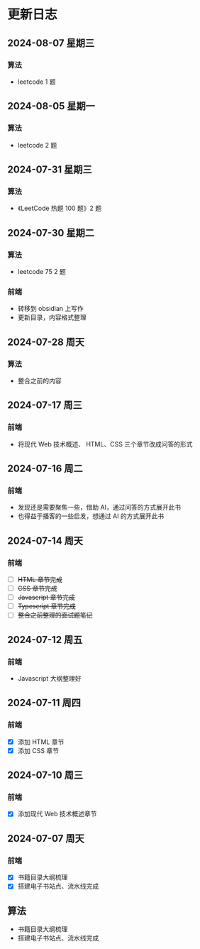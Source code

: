 
# 更新日志


## 2024-08-07 星期三

### 算法

- leetcode 1 题

## 2024-08-05 星期一

### 算法

- leetcode 2 题

## 2024-07-31 星期三

### 算法

- 《LeetCode 热题 100 题》2 题

## 2024-07-30 星期二

### 算法

- leetcode 75 2 题

### 前端 

- 转移到 obsidian 上写作
- 更新目录，内容格式整理

## 2024-07-28 周天

### 算法

- 整合之前的内容

## 2024-07-17 周三  
### 前端 

-  将现代 Web 技术概述、 HTML、CSS 三个章节改成问答的形式  
  
## 2024-07-16 周二  
  
### 前端 

- 发现还是需要聚焦一些，借助 AI，通过问答的方式展开此书  
- 也得益于播客的一些启发，想通过 AI 的方式展开此书  
  
## 2024-07-14 周天  

### 前端 

- [ ] ~~HTML 章节完成~~  
- [ ] ~~CSS 章节完成~~  
- [ ] ~~Javascript 章节完成~~  
- [ ] ~~Typescript 章节完成~~  
- [ ] ~~整合之前整理的面试题笔记~~  
  
## 2024-07-12 周五  

### 前端 

- Javascript 大纲整理好  
  
## 2024-07-11 周四  

### 前端 

- [x] 添加 HTML 章节  
- [x] 添加 CSS 章节  
  
## 2024-07-10 周三  

### 前端 

- [x] 添加现代 Web 技术概述章节  
  
## 2024-07-07 周天  

### 前端 
  
- [x] 书籍目录大纲梳理  
- [x] 搭建电子书站点、流水线完成

## 算法

- 书籍目录大纲梳理
- 搭建电子书站点、流水线完成